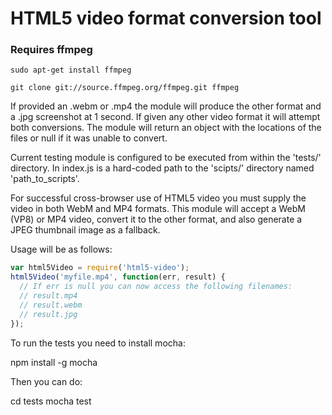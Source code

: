 # HTML5 video format conversion tool

### Requires ffmpeg

```
sudo apt-get install ffmpeg
```
```
git clone git://source.ffmpeg.org/ffmpeg.git ffmpeg
```

If provided an .webm or .mp4 the module will produce the other format and a .jpg screenshot at 1 second.  If given any other video format it will attempt both conversions.  The module will return an object with the locations of the files or null if it was unable to convert.

Current testing module is configured to be executed from within the 'tests/' directory.  In index.js is a hard-coded path to the 'scipts/' directory named 'path_to_scripts'.

For successful cross-browser use of HTML5 video you must supply the video in both WebM and MP4 formats. This module will accept a WebM (VP8) or MP4 video, convert it to the other format, and also generate a JPEG thumbnail image as a fallback.

Usage will be as follows:

```javascript
var html5Video = require('html5-video');
html5Video('myfile.mp4', function(err, result) {
  // If err is null you can now access the following filenames:
  // result.mp4
  // result.webm
  // result.jpg
});
```

To run the tests you need to install mocha:

npm install -g mocha

Then you can do:

cd tests
mocha test
